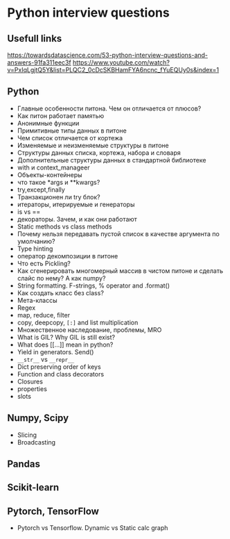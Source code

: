 # Python interview questions

## Usefull links

https://towardsdatascience.com/53-python-interview-questions-and-answers-91fa311eec3f
https://www.youtube.com/watch?v=PxIqLgjtQ5Y&list=PLQC2_0cDcSKBHamFYA6ncnc_fYuEQUy0s&index=1


## Python

- Главные особенности питона. Чем он отличается от плюсов?
- Как питон работает памятью
- Анонимные функции
- Примитивные типы данных в питоне
- Чем список отличается от кортежа
- Изменяемые и неизменяемые структуры в питоне
- Структуры данных списка, кортежа, набора и словаря
- Дополнительные структуры данных в стандартной библиотеке
- with и context_manageer
- Объекты-контейнеры
- что такое *args и **kwargs?
- try,except,finally
- Транзакционен ли try блок?
- итераторы, итерируемые и генераторы
- is vs ==
- декораторы. Зачем, и как они работают
- Static methods vs class methods
- Почему нельзя передавать пустой список в качестве аргумента по умолчанию?
- Type hinting
- оператор декомпозиции в питоне
- Что есть Pickling?
- Как сгенерировать многомерный массив в чистом питоне и сделать слайс по нему? А как numpy?
- String formatting. F-strings, % operator and .format()
- Как создать класс без class?
- Мета-классы
- Regex
- map, reduce, filter
- copy, deepcopy, `[:]` and list multiplication
- Множественное наследование, проблемы, MRO
- What is GIL? Why GIL is still exist?
- What does [[…]] mean in python?
- Yield in generators. Send()
- `__str__` vs `__repr__`
- Dict preserving order of keys
- Function and class decorators
- Closures
- properties
- slots

## Numpy, Scipy

- Slicing
- Broadcasting

## Pandas

## Scikit-learn

## Pytorch, TensorFlow

- Pytorch vs Tensorflow. Dynamic vs Static calc graph

